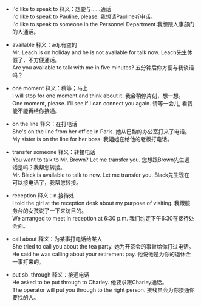 * I'd like to speak to  释义：想要与......通话  
I'd like to speak to Pauline, please. 我想请Pauline听电话。    
I'd like to speak to someone in the Personnel Department.我想跟人事部门的人通话。  

* available 释义：adj.有空的  
Mr. Leach is on holiday and he is not available for talk now. Leach先生休假了，不方便通话。  
Are you available to talk with me in five minutes? 五分钟后你方便与我谈话吗？  

* one moment 释义：稍等；马上  
I will stop for one moment and think about it. 我会稍停片刻，想一想。  
One moment, please. I'll see if I can connect you again. 请等一会儿, 看我能不能再给你接通。  

* on the line 释义：在打电话  
She's on the line from her office in Paris. 她从巴黎的办公室打来了电话。  
My sister is on the line for her boss. 我姐姐在给他的老板打电话。  

* transfer someone 释义：转接电话  
You want to talk to Mr. Brown? Let me transfer you. 您想跟Brown先生通话是吗？我帮您转接。  
Mr. Black is available to talk to now. Let me transfer you. Black先生现在可以接电话了，我帮您转接。  

* reception 释义：n.接待处    
I told the girl at the reception desk about my purpose of visiting. 我跟服务台的女孩说了一下来访目的。  
We arranged to meet in reception at 6:30 p.m.  我们约定下午6:30在接待处会面。  

* call about 释义：为某事打电话给某人   
She tried to call you about the tea party. 她为开茶会的事曾给你打过电话。  
He said he was calling about your retirement pay. 他说他是为你的退休金一事打来的。  

* put sb. through  释义：接通电话  
He asked to be put through to Charley. 他要求跟Charley通话。  
The operator will put you through to the right person. 接线员会为你接通你要找的人。  
